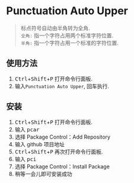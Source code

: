 # Punctuation Auto Upper  
> 标点符号自动由半角转为全角.  
> `全角:` 指一个字符占用两个标准字符位置.  
> `半角:` 指一个字符占用一个标准的字符位置.  


## 使用方法  
1. <kbd>Ctrl</kbd>+<kbd>Shift</kbd>+<kbd>P</kbd> 打开命令行面板.  
2. 输入`Punctuation Auto Upper`, 回车执行.  

## 安装
1. <kbd>Ctrl</kbd>+<kbd>Shift</kbd>+<kbd>P</kbd> 打开命令行面板. 
2. 输入 <kbd>pcar</kbd>
3. 选择 Package Control：Add Repository
4. 输入 github 项目地址
5. <kbd>Ctrl</kbd>+<kbd>Shift</kbd>+<kbd>P</kbd> 再次打开命令行面板. 
6. 输入 <kbd>pci</kbd>
7. 选择 Package Control：Install Package
8. 稍等一会儿即可安装成功

